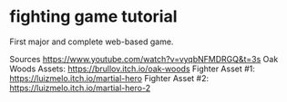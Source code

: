 # fighting game tutorial
 First major and complete web-based game.
 
 Sources
 https://www.youtube.com/watch?v=vyqbNFMDRGQ&t=3s
 Oak Woods Assets: https://brullov.itch.io/oak-woods
 Fighter Asset #1: https://luizmelo.itch.io/martial-hero
 Fighter Asset #2: https://luizmelo.itch.io/martial-hero-2
